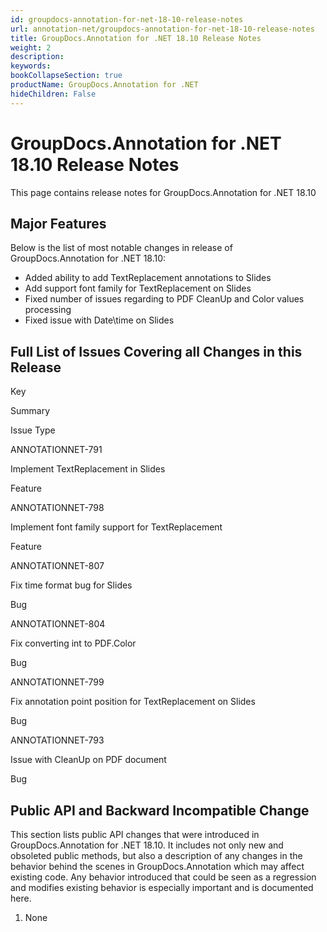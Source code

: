 ```yaml
---
id: groupdocs-annotation-for-net-18-10-release-notes
url: annotation-net/groupdocs-annotation-for-net-18-10-release-notes
title: GroupDocs.Annotation for .NET 18.10 Release Notes
weight: 2
description: 
keywords: 
bookCollapseSection: true
productName: GroupDocs.Annotation for .NET
hideChildren: False
---
```


# GroupDocs.Annotation for .NET 18.10 Release Notes

This page contains release notes for GroupDocs.Annotation for .NET 18.10

## Major Features

Below is the list of most notable changes in release of GroupDocs.Annotation for .NET 18.10:

*   Added ability to add TextReplacement annotations to Slides
*   Add support font family for TextReplacement on Slides
*   Fixed number of issues regarding to PDF CleanUp and Color values processing
*   Fixed issue with Date\\time on Slides

## Full List of Issues Covering all Changes in this Release

Key

Summary

Issue Type

ANNOTATIONNET-791

Implement TextReplacement in Slides

Feature

ANNOTATIONNET-798

Implement font family support for TextReplacement

Feature

ANNOTATIONNET-807 

Fix time format bug for Slides

Bug

ANNOTATIONNET-804

Fix converting int to PDF.Color

Bug

ANNOTATIONNET-799

Fix annotation point position for TextReplacement on Slides

Bug

ANNOTATIONNET-793

Issue with CleanUp on PDF document

Bug

## Public API and Backward Incompatible Change

This section lists public API changes that were introduced in GroupDocs.Annotation for .NET 18.10. It includes not only new and obsoleted public methods, but also a description of any changes in the behavior behind the scenes in GroupDocs.Annotation which may affect existing code. Any behavior introduced that could be seen as a regression and modifies existing behavior is especially important and is documented here.

1.  None
